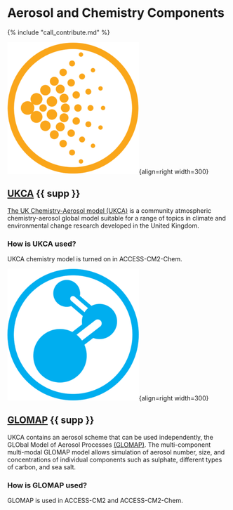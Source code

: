 # Aerosol and Chemistry Components

{% include "call_contribute.md" %}

![Atmospheric Component Logo](../assets/component-logos/ACCESS-icon-AEROSOLS-300x300.png){align=right width=300}

## [UKCA][ukca-wiki] {{ supp }}

[The UK Chemistry-Aerosol model (UKCA)][ukca-wiki] is a community atmospheric chemistry-aerosol global model suitable for a range of topics in climate and environmental change research developed in the United Kingdom.

### How is UKCA used?
UKCA chemistry model is turned on in ACCESS-CM2-Chem.


![Atmospheric Component Logo](../assets/component-logos/ACCESS-icon-ATMOSPHERIC-CHEMISTRY-300x300.png){align=right width=300}

## [GLOMAP][glomap-wiki] {{ supp }}

UKCA contains an aerosol scheme that can be used independently, the GLObal Model of Aerosol Processes [(GLOMAP)][glomap-wiki]. The multi-component multi-modal GLOMAP model allows simulation of aerosol number, size, and concentrations of individual components such as sulphate, different types of carbon, and sea salt.

### How is GLOMAP used?
GLOMAP is used in ACCESS-CM2 and ACCESS-CM2-Chem.

[ukca-wiki]: https://www.ukca.ac.uk/wiki/index.php/UKCA
[glomap-wiki]: https://www.ukca.ac.uk/wiki/index.php/Aerosol_Subproject